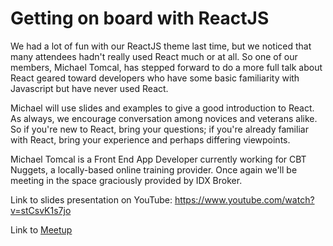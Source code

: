 # Getting on board with ReactJS

We had a lot of fun with our ReactJS theme last time, but we noticed that many attendees hadn't really used React much or at all. So one of our members, Michael Tomcal, has stepped forward to do a more full talk about React geared toward developers who have some basic familiarity with Javascript but have never used React.

Michael will use slides and examples to give a good introduction to React. As always, we encourage conversation among novices and veterans alike. So if you're new to React, bring your questions; if you're already familiar with React, bring your experience and perhaps differing viewpoints.

Michael Tomcal is a Front End App Developer currently working for CBT Nuggets, a locally-based online training provider. Once again we'll be meeting in the space graciously provided by IDX Broker.

Link to slides presentation on YouTube: https://www.youtube.com/watch?v=stCsvK1s7jo

Link to [Meetup](https://www.meetup.com/eugenewebdev/events/234486732/)
